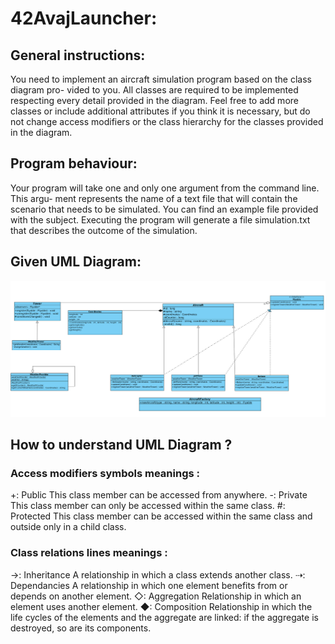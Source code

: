 # 42AvajLauncher:
## General instructions:
You need to implement an aircraft simulation program based on the class diagram pro-
vided to you. All classes are required to be implemented respecting every detail provided
in the diagram. Feel free to add more classes or include additional attributes if you think
it is necessary, but do not change access modifiers or the class hierarchy for the classes
provided in the diagram.

## Program behaviour:
Your program will take one and only one argument from the command line. This argu-
ment represents the name of a text file that will contain the scenario that needs to be
simulated. You can find an example file provided with the subject.
Executing the program will generate a file simulation.txt that describes the outcome
of the simulation.

## Given UML Diagram:
![Screenshot](avaj_uml.png)

## How to understand UML Diagram ?
### Access modifiers symbols meanings :

+: Public
    This class member can be accessed from anywhere.
-: Private
    This class member can only be accessed within the same class.
#: Protected
    This class member can be accessed within the same class and outside only in a child class.

### Class relations lines meanings :
→: Inheritance
    A relationship in which a class extends another class.
⇢: Dependancies
    A relationship in which one element benefits from or depends on another element.
◇: Aggregation
    Relationship in which an element uses another element.
◆: Composition
    Relationship in which the life cycles of the elements and the aggregate are linked: if the aggregate is destroyed, so are its components.
